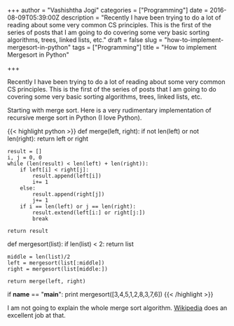 +++
author = "Vashishtha Jogi"
categories = ["Programming"]
date = 2016-08-09T05:39:00Z
description = "Recently I have been trying to do a lot of reading about some very common CS principles. This is the first of the series of posts that I am going to do covering some very basic sorting algorithms, trees, linked lists, etc."
draft = false
slug = "how-to-implement-mergesort-in-python"
tags = ["Programming"]
title = "How to implement Mergesort in Python"

+++

Recently I have been trying to do a lot of reading about some very common CS principles. This is the first of the series of posts that I am going to do covering some very basic sorting algorithms, trees, linked lists, etc.

Starting with merge sort. Here is a very rudimentary implementation of recursive merge sort in Python (I love Python).

{{< highlight python >}}
def merge(left, right):
	if not len(left) or not len(right):
		return left or right

	result = []
	i, j = 0, 0
	while (len(result) < len(left) + len(right)):
		if left[i] < right[j]:
			result.append(left[i])
			i+= 1
		else:
			result.append(right[j])
			j+= 1
		if i == len(left) or j == len(right):
			result.extend(left[i:] or right[j:])
			break

	return result

def mergesort(list):
	if len(list) < 2:
		return list

	middle = len(list)/2
	left = mergesort(list[:middle])
	right = mergesort(list[middle:])

	return merge(left, right)

if __name__ == "__main__":
	print mergesort([3,4,5,1,2,8,3,7,6])
{{< /highlight >}}

I am not going to explain the whole merge sort algorithm. [Wikipedia](https://en.wikipedia.org/wiki/Merge_sort) does an excellent job at that.
